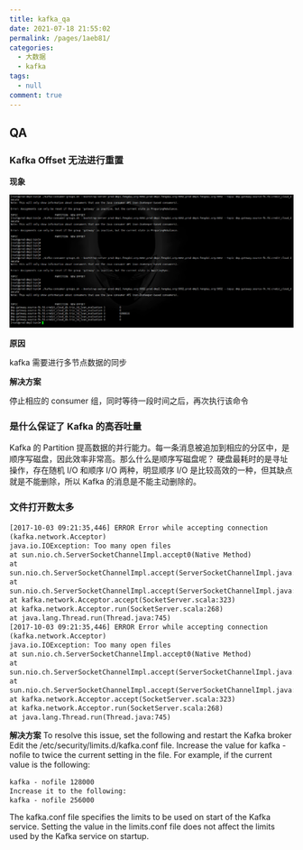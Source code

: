 ```yaml
---
title: kafka_qa
date: 2021-07-18 21:55:02
permalink: /pages/1aeb81/
categories: 
  - 大数据
  - kafka
tags: 
  - null
comment: true
---
```

## QA

### Kafka Offset 无法进行重置

**现象**

![kafka_qa_001](assets/kafka_qa_001.png)

**原因**

kafka 需要进行多节点数据的同步

**解决方案**

停止相应的 consumer 组，同时等待一段时间之后，再次执行该命令

### 是什么保证了 Kafka 的高吞吐量

Kafka 的 Partition 提高数据的并行能力。每一条消息被追加到相应的分区中，是顺序写磁盘，因此效率非常高。那么什么是顺序写磁盘呢？ 硬盘最耗时的是寻址操作，存在随机 I/O 和顺序 I/O 两种，明显顺序 I/O 是比较高效的一种，但其缺点就是不能删除，所以 Kafka 的消息是不能主动删除的。

### 文件打开数太多

```
[2017-10-03 09:21:35,446] ERROR Error while accepting connection (kafka.network.Acceptor)
java.io.IOException: Too many open files
at sun.nio.ch.ServerSocketChannelImpl.accept0(Native Method)
at sun.nio.ch.ServerSocketChannelImpl.accept(ServerSocketChannelImpl.java:422)
at sun.nio.ch.ServerSocketChannelImpl.accept(ServerSocketChannelImpl.java:250)
at kafka.network.Acceptor.accept(SocketServer.scala:323)
at kafka.network.Acceptor.run(SocketServer.scala:268)
at java.lang.Thread.run(Thread.java:745)
[2017-10-03 09:21:35,446] ERROR Error while accepting connection (kafka.network.Acceptor)
java.io.IOException: Too many open files
at sun.nio.ch.ServerSocketChannelImpl.accept0(Native Method)
at sun.nio.ch.ServerSocketChannelImpl.accept(ServerSocketChannelImpl.java:422)
at sun.nio.ch.ServerSocketChannelImpl.accept(ServerSocketChannelImpl.java:250)
at kafka.network.Acceptor.accept(SocketServer.scala:323)
at kafka.network.Acceptor.run(SocketServer.scala:268)
at java.lang.Thread.run(Thread.java:745)

```

**解决方案**
To resolve this issue, set the following and restart the Kafka broker
Edit the /etc/security/limits.d/kafka.conf file.
Increase the value for kafka - nofile to twice the current setting in the file. For example, if the current value is the following:

```
kafka - nofile 128000
Increase it to the following:
kafka - nofile 256000
```

The kafka.conf file specifies the limits to be used on start of the Kafka service.
Setting the value in the limits.conf file does not affect the limits used by the Kafka service on startup.
